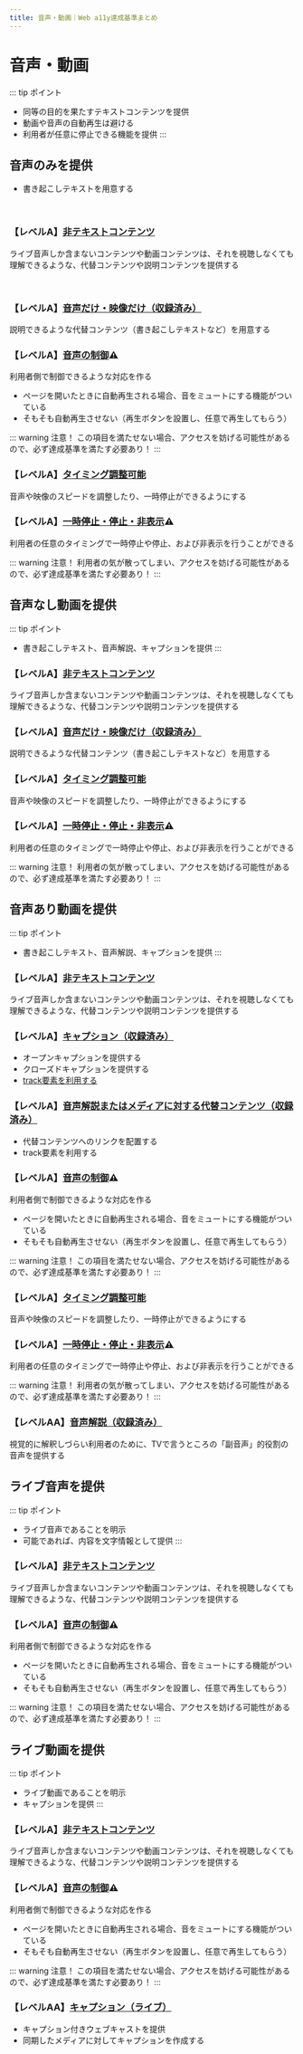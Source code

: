 ```yaml
---
title: 音声・動画｜Web a11y達成基準まとめ
---
```


# 音声・動画

::: tip ポイント
* 同等の目的を果たすテキストコンテンツを提供
* 動画や音声の自動再生は避ける
* 利用者が任意に停止できる機能を提供
:::

## 音声のみを提供

* 書き起こしテキストを用意する

<a name="textcontents">&nbsp;</a>

### 【レベルA】[非テキストコンテンツ](https://waic.jp/docs/UNDERSTANDING-WCAG20/text-equiv-all.html)

ライブ音声しか含まないコンテンツや動画コンテンツは、それを視聴しなくても理解できるような、代替コンテンツや説明コンテンツを提供する

<a name="mediaonly">&nbsp;</a>

### 【レベルA】[音声だけ・映像だけ（収録済み）](https://waic.jp/docs/UNDERSTANDING-WCAG20/media-equiv-av-only-alt.html)
説明できるような代替コンテンツ（書き起こしテキストなど）を用意する

### 【レベルA】[音声の制御](https://waic.jp/docs/UNDERSTANDING-WCAG20/visual-audio-contrast-dis-audio.html):warning:
利用者側で制御できるような対応を作る

* ページを開いたときに自動再生される場合、音をミュートにする機能がついている
* そもそも自動再生させない（再生ボタンを設置し、任意で再生してもらう）

::: warning 注意！
この項目を満たせない場合、アクセスを妨げる可能性があるので、必ず達成基準を満たす必要あり！
:::

### 【レベルA】[タイミング調整可能](https://waic.jp/docs/UNDERSTANDING-WCAG20/time-limits-required-behaviors.html)
音声や映像のスピードを調整したり、一時停止ができるようにする

### 【レベルA】[一時停止・停止・非表示](https://waic.jp/docs/UNDERSTANDING-WCAG20/time-limits-pause.html):warning:
利用者の任意のタイミングで一時停止や停止、および非表示を行うことができる

::: warning 注意！
利用者の気が散ってしまい、アクセスを妨げる可能性があるので、必ず達成基準を満たす必要あり！
:::


## 音声なし動画を提供
::: tip ポイント
* 書き起こしテキスト、音声解説、キャプションを提供
:::

### 【レベルA】[非テキストコンテンツ](https://waic.jp/docs/UNDERSTANDING-WCAG20/text-equiv-all.html)
ライブ音声しか含まないコンテンツや動画コンテンツは、それを視聴しなくても理解できるような、代替コンテンツや説明コンテンツを提供する

### 【レベルA】[音声だけ・映像だけ（収録済み）](https://waic.jp/docs/UNDERSTANDING-WCAG20/media-equiv-av-only-alt.html)
説明できるような代替コンテンツ（書き起こしテキストなど）を用意する

### 【レベルA】[タイミング調整可能](https://waic.jp/docs/UNDERSTANDING-WCAG20/time-limits-required-behaviors.html)
音声や映像のスピードを調整したり、一時停止ができるようにする

### 【レベルA】[一時停止・停止・非表示](https://waic.jp/docs/UNDERSTANDING-WCAG20/time-limits-pause.html):warning:
利用者の任意のタイミングで一時停止や停止、および非表示を行うことができる

::: warning 注意！
利用者の気が散ってしまい、アクセスを妨げる可能性があるので、必ず達成基準を満たす必要あり！
:::


## 音声あり動画を提供
::: tip ポイント
* 書き起こしテキスト、音声解説、キャプションを提供
:::

### 【レベルA】[非テキストコンテンツ](https://waic.jp/docs/UNDERSTANDING-WCAG20/text-equiv-all.html)
ライブ音声しか含まないコンテンツや動画コンテンツは、それを視聴しなくても理解できるような、代替コンテンツや説明コンテンツを提供する

### 【レベルA】[キャプション（収録済み）](https://waic.jp/docs/UNDERSTANDING-WCAG20/media-equiv-captions.html)

* オープンキャプションを提供する
* クローズドキャプションを提供する
* [track要素を利用する](https://developer.mozilla.org/ja/docs/Web/HTML/Element/track)

### 【レベルA】[音声解説またはメディアに対する代替コンテンツ（収録済み）](https://waic.jp/docs/UNDERSTANDING-WCAG20/media-equiv-audio-desc.html#alt-time-based-mediadef)

* 代替コンテンツへのリンクを配置する
* track要素を利用する

### 【レベルA】[音声の制御](https://waic.jp/docs/UNDERSTANDING-WCAG20/visual-audio-contrast-dis-audio.html):warning:
利用者側で制御できるような対応を作る

* ページを開いたときに自動再生される場合、音をミュートにする機能がついている
* そもそも自動再生させない（再生ボタンを設置し、任意で再生してもらう）

::: warning 注意！
この項目を満たせない場合、アクセスを妨げる可能性があるので、必ず達成基準を満たす必要あり！
:::

### 【レベルA】[タイミング調整可能](https://waic.jp/docs/UNDERSTANDING-WCAG20/time-limits-required-behaviors.html)
音声や映像のスピードを調整したり、一時停止ができるようにする

### 【レベルA】[一時停止・停止・非表示](https://waic.jp/docs/UNDERSTANDING-WCAG20/time-limits-pause.html):warning:
利用者の任意のタイミングで一時停止や停止、および非表示を行うことができる

::: warning 注意！
利用者の気が散ってしまい、アクセスを妨げる可能性があるので、必ず達成基準を満たす必要あり！
:::

### 【レベルAA】[音声解説（収録済み）](https://waic.jp/docs/UNDERSTANDING-WCAG20/media-equiv-audio-desc-only.html)
視覚的に解釈しづらい利用者のために、TVで言うところの「副音声」的役割の音声を提供する

## ライブ音声を提供
::: tip ポイント
* ライブ音声であることを明示
* 可能であれば、内容を文字情報として提供
:::

### 【レベルA】[非テキストコンテンツ](https://waic.jp/docs/UNDERSTANDING-WCAG20/text-equiv-all.html)
ライブ音声しか含まないコンテンツや動画コンテンツは、それを視聴しなくても理解できるような、代替コンテンツや説明コンテンツを提供する

### 【レベルA】[音声の制御](https://waic.jp/docs/UNDERSTANDING-WCAG20/visual-audio-contrast-dis-audio.html):warning:
利用者側で制御できるような対応を作る

* ページを開いたときに自動再生される場合、音をミュートにする機能がついている
* そもそも自動再生させない（再生ボタンを設置し、任意で再生してもらう）

::: warning 注意！
この項目を満たせない場合、アクセスを妨げる可能性があるので、必ず達成基準を満たす必要あり！
:::

## ライブ動画を提供
::: tip ポイント
* ライブ動画であることを明示
* キャプションを提供
:::

### 【レベルA】[非テキストコンテンツ](https://waic.jp/docs/UNDERSTANDING-WCAG20/text-equiv-all.html)
ライブ音声しか含まないコンテンツや動画コンテンツは、それを視聴しなくても理解できるような、代替コンテンツや説明コンテンツを提供する

### 【レベルA】[音声の制御](https://waic.jp/docs/UNDERSTANDING-WCAG20/visual-audio-contrast-dis-audio.html):warning:
利用者側で制御できるような対応を作る

* ページを開いたときに自動再生される場合、音をミュートにする機能がついている
* そもそも自動再生させない（再生ボタンを設置し、任意で再生してもらう）

::: warning 注意！
この項目を満たせない場合、アクセスを妨げる可能性があるので、必ず達成基準を満たす必要あり！
:::

### 【レベルAA】[キャプション（ライブ）](https://waic.jp/docs/UNDERSTANDING-WCAG20/media-equiv-real-time-captions.html)
* キャプション付きウェブキャストを提供
* 同期したメディアに対してキャプションを作成する
